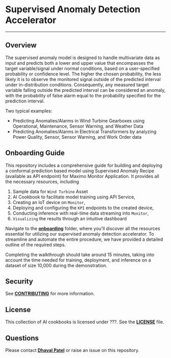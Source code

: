 # Supervised Anomaly Detection Accelerator
---

## Overview

The supervised anomaly model is designed to handle multivariate data as input and predicts both a lower and upper value that encompasses the target variable/signal under normal conditions, based on a user-specified probability or confidence level. The higher the chosen probability, the less likely it is to observe the monitored signal outside of the predicted interval under in-distribution conditions. Consequently, any measured target variable falling outside the predicted interval can be considered an anomaly, with the probability of false alarm equal to the probability specified for the prediction interval.

Two typical examples:
- Predicting Anomalies/Alarms in Wind Turbine Gearboxes using Operational, Maintenance, Sensor Warning, and Weather Data
- Predicting Anomalies/Alarms in Electrical Transformers by analyzing Power Quality, Sensor, Sensor Warning, and Work Order data

## Onboarding Guide
This repository includes a comprehensive guide for building and deploying a conformal prediction based model using Supervised Anomaly Recipe (available as API endpoint) for Maximo Monitor Application. It provides all the necessary resources, including 
1. Sample data for `Wind Turbine` Asset
2. AI Cookbook to facilitate model training using API Service, 
3. Creating an IoT device on `Monitor`, 
4. Deploying and configuring the `KPI` endpoints to the created device, 
5. Conducting inference with real-time data streaming into `Monitor`,  
6. `Visualizing` the results through an intuitive dashboard

Navigate to the **[onboarding](onboarding)** folder, where you'll discover all the resources essential for utilizing our supervised anomaly detection accelerator. To streamline and automate the entire procedure, we have provided a detailed outline of the required steps. 

Completing the walkthrough should take around 15 minutes, taking into account the time needed for training, deployment, and inference on a dataset of size 10,000 during the demonstration.

## Security
See [**CONTRIBUTING**](./CONTRIBUTING.md) for more information.

## License
This collection of AI cookbooks is licensed under ???. See the [**LICENSE**](LICENSE) file.

## Questions
Please contact [**Dhaval Patel**](mailto:pateldha@us.ibm.com) or raise an issue on this repository.
